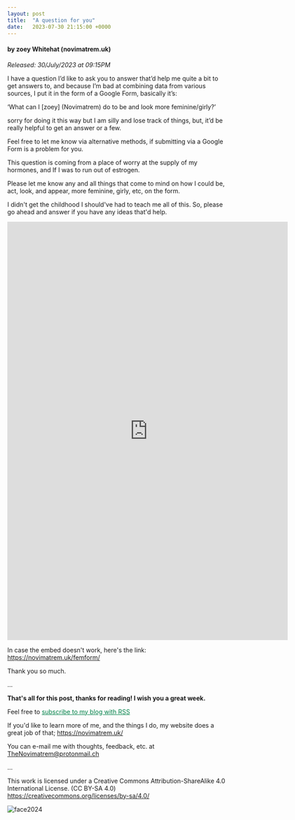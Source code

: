 ```yaml
---
layout: post
title:  "A question for you"
date:   2023-07-30 21:15:00 +0000
---
```

#### by zoey Whitehat (novimatrem.uk)
*Released: 30/July/2023 at 09:15PM*

I have a question I’d like to ask you to answer that’d help me quite a bit to get answers to, and because I’m bad at combining data from various sources, I put it in the form of a Google Form, basically it’s:

‘What can I [zoey] (Novimatrem) do to be and look more feminine/girly?’

sorry for doing it this way but I am silly and lose track of things, but, it’d be really helpful to get an answer or a few.

Feel free to let me know via alternative methods, if submitting via a Google Form is a problem for you.

This question is coming from a place of worry at the supply of my hormones, and If I was to run out of estrogen.

Please let me know any and all things that come to mind on how I could be, act, look, and appear, more feminine, girly, etc, on the form.

I didn't get the childhood I should've had to teach me all of this. So, please go ahead and answer if you have any ideas that'd help.

<iframe src="https://docs.google.com/forms/d/e/1FAIpQLSccog-9eGVyygBSfktWlXtcCmu7GCPMAU0gYZgSe4jR2yoVCQ/viewform?embedded=true" width="640" height="956" frameborder="0" marginheight="0" marginwidth="0">Loading…</iframe>


In case the embed doesn't work, here's the link: <a href="https://novimatrem.uk/femform/" target="_blank" style="color: #008148">https://novimatrem.uk/femform/</a>

Thank you so much.

...

**That's all for this post, thanks for reading! I wish you a great week.**

Feel free to <a href="https://novimatrem.gitlab.io/blog/feed.xml" style="color: #008148" target="_blank">subscribe to my blog with RSS</a>

If you'd like to learn more of me, and the things I do, my website does a great job of that; <a href="https://novimatrem.uk/" style="color: #008148" target="_blank">https://novimatrem.uk/</a>

You can e-mail me with thoughts, feedback, etc. at [TheNovimatrem@protonmail.ch](mailto:TheNovimatrem@protonmail.ch)

...

This work is licensed under a Creative Commons Attribution-ShareAlike 4.0 International License. (CC BY-SA 4.0)
<a href="https://creativecommons.org/licenses/by-sa/4.0/" style="color: #008148" target="_blank">https://creativecommons.org/licenses/by-sa/4.0/</a>

![face2024](https://gitlab.com/Novimatrem/blog/-/raw/master/face2024.png)
